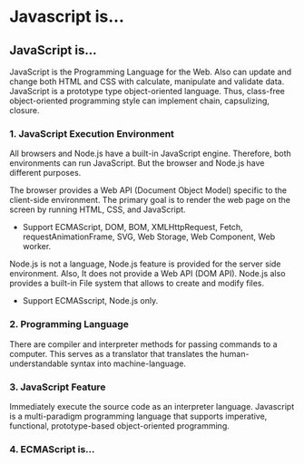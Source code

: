 # Javascript is...

## JavaScript is...

JavaScript is the Programming Language for the Web. Also can update and change both HTML and CSS with calculate, manipulate and validate data. JavaScript is a prototype type object-oriented language. Thus, class-free object-oriented programming style can implement chain, capsulizing, closure.



### 1. JavaScript Execution Environment

All browsers and Node.js have a built-in JavaScript engine. Therefore, both environments can run JavaScript. But the browser and Node.js have different purposes.

The browser provides a Web API \(Document Object Model\) specific to the client-side environment. The primary goal is to render the web page on the screen by running HTML, CSS, and JavaScript.

* Support ECMAScript, DOM, BOM, XMLHttpRequest, Fetch, requestAnimationFrame, SVG, Web  Storage, Web Component, Web worker.

Node.js is not a language, Node.js feature is provided for the server side environment. Also, It does not provide a Web API \(DOM API\). Node.js also provides a built-in File system that allows to create and modify files.

* Support ECMASscript, Node.js only.

### 2. Programming Language

There are compiler and interpreter methods for passing commands to a computer. This serves as a translator that translates the human-understandable syntax into machine-language.

### 3. JavaScript Feature

Immediately execute the source code as an interpreter language. Javascript is a multi-paradigm programming language that supports imperative, functional, prototype-based object-oriented programming.

### 4. ECMAScript is...





